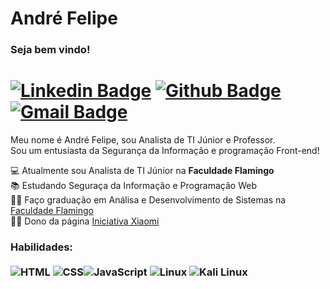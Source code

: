 # André Felipe </br>

### Seja bem vindo! </br>
# [![Linkedin Badge](https://img.shields.io/badge/-LinkedIn-0077B5?style=flat&logo=Linkedin&logoColor=white&link=https://www.linkedin.com/in/adrfelipe/)](https://www.linkedin.com/in/adrfelipe/) [![Github Badge](https://img.shields.io/badge/-Github-242A2D?style=flat&logo=Github&logoColor=white&link=https://github.com/adrfelipe)](https://github.com/adrfelipe) [![Gmail Badge](https://img.shields.io/badge/-adrfelipe.sz@gmail.com-c14438?style=flat-square&logo=Gmail&logoColor=white&link=mailto:adrfelipe.sz@gmail.com)](mailto:adrfelipe.sz@gmail.com)

Meu nome é André Felipe, sou Analista de TI Júnior e Professor.</br>
Sou um entusiasta da Segurança da Informação e programação Front-end!

💻 Atualmente sou Analista de TI Júnior na **Faculdade Flamingo**<br>
📚  Estudando Seguraça da Informação e Programação Web<br>
👨‍💻 Faço graduação em Análisa e Desenvolvimento de Sistemas na [Faculdade Flamingo](https://www.faculdadeflamingo.com.br/)<br>
🐱‍💻 Dono da página [Iniciativa Xiaomi](https://www.facebook.com/iniciativaxiaomi/)<br>


### Habilidades: <br/> <br/> ![HTML](https://img.shields.io/badge/-HTML-ff0d00?style=flat&logoColor=white&logo=html5) ![CSS](https://img.shields.io/badge/-CSS-196eff?style=flat&logoColor=white&logo=css3)![JavaScript](https://img.shields.io/badge/-JavaScript-ffdd19?style=flat&logoColor=white&logo=javascript) ![Linux](https://img.shields.io/badge/-Linux-black?style=flat&logo=linux) ![Kali Linux](https://img.shields.io/badge/-KaliLinux-black?style=flat&logo=linux)
<!--
**adrfelipe/adrfelipe** is a ✨ _special_ ✨ repository because its `README.md` (this file) appears on your GitHub profile.

Here are some ideas to get you started:

- 🔭 I’m currently working on ...
- 🌱 I’m currently learning ...
- 👯 I’m looking to collaborate on ...
- 🤔 I’m looking for help with ...
- 💬 Ask me about ...
- 📫 How to reach me: ...
- 😄 Pronouns: ...
- ⚡ Fun fact: ...
-->

